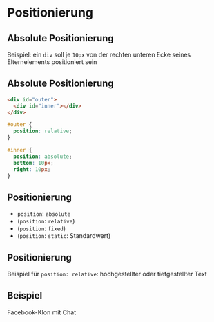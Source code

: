 # Positionierung

## Absolute Positionierung

Beispiel: ein `div` soll je `10px` von der rechten unteren Ecke seines Elternelements positioniert sein

## Absolute Positionierung

```html
<div id="outer">
  <div id="inner"></div>
</div>
```

```css
#outer {
  position: relative;
}

#inner {
  position: absolute;
  bottom: 10px;
  right: 10px;
}
```

## Positionierung

- `position`: `absolute`
- (`position`: `relative`)
- (`position`: `fixed`)
- (`position`: `static`: Standardwert)

## Positionierung

Beispiel für `position: relative`: hochgestellter oder tiefgestellter Text

## Beispiel

Facebook-Klon mit Chat
